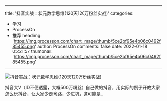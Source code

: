 
---
title: '抖音实战：状元数学思维(120天120万粉丝实战)'
categories: 
 - 学习
 - ProcessOn
 - 推荐
headimg: 'https://img.processon.com/chart_image/thumb/5ce2bf95e4b06c0492f85455.png'
author: ProcessOn
comments: false
date: 2022-01-18 05:21:57
thumbnail: 'https://img.processon.com/chart_image/thumb/5ce2bf95e4b06c0492f85455.png'
---

<div>   
<img class="thumb" alt="抖音实战：状元数学思维(120天120万粉丝实战)" src="https://img.processon.com/chart_image/thumb/5ce2bf95e4b06c0492f85455.png" referrerpolicy="no-referrer">
<p>抖音大V（ID不便透露，大概500万粉丝）自己做的抖音，用实际的例子开教大家怎么玩抖音，让大家少走弯路，少进坑，这可能是..</p>  
</div>
            